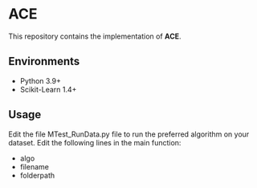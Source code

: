 # ACE

This repository contains the implementation of **ACE**.

## Environments
* Python 3.9+
* Scikit-Learn 1.4+

## Usage
Edit the file MTest_RunData.py file to run the preferred algorithm on your dataset.
Edit the following lines in the main function:
* algo
* filename
* folderpath
